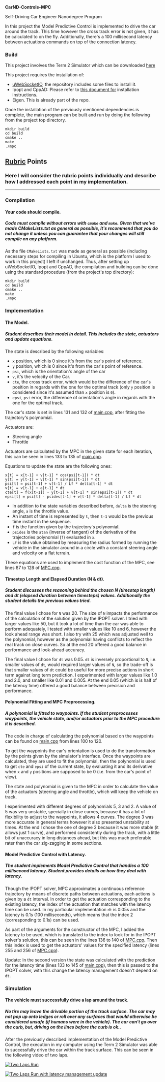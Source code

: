 **CarND-Controls-MPC**


Self-Driving Car Engineer Nanodegree Program

In this project the Model Predictive Control is implemented to drive the car around the track. This time however the cross track error is not given, it has be calculated to on the fly. Additionally, there's a 100 millisecond latency between actuations commands on top of the connection latency.



### Build

This project involves the Term 2 Simulator which can be downloaded [here](https://github.com/udacity/self-driving-car-sim/releases)

This project requires the installation of:
* [uWebSocketIO](https://github.com/uWebSockets/uWebSockets), the repository includes some files to install it.
* Ipopt and CppAD: Please refer to [this document for](https://github.com/udacity/CarND-MPC-Project/blob/master/install_Ipopt_CppAD.md) installation instructions.
* Eigen. This is already part of the repo.

Once the installation of the previously mentioned dependencies is complete, the main program can be built and run by doing the following from the project top directory.

```
mkdir build
cd build
cmake ..
make
./mpc
```


## [Rubric](https://review.udacity.com/#!/rubrics/896/view) Points
### Here I will consider the rubric points individually and describe how I addressed each point in my implementation.  

---
### Compilation

#### Your code should compile.
##### Code must compile without errors with ```cmake``` and ```make```. Given that we've made CMakeLists.txt as general as possible, it's recommend that you do not change it unless you can guarantee that your changes will still compile on any platform.

As the file ```CMakeLists.txt``` was made as general as possible (including necessary steps for compiling in Ubuntu, which is the platform I used to work in this project) I left if unchanged. Thus, after setting up uWebSocketIO, Ipopt and CppAD, the compilation and building can be done using the standard procedure (from the project's top directory):

```
mkdir build
cd build
cmake ..
make
./mpc
```


### Implementation

#### The Model.
##### Student describes their model in detail. This includes the state, actuators and update equations.

The state is described by the following variables:
* ```x``` position, which is 0 since it's from the car's point of reference.
* ```y``` position, which is 0 since it's from the car's point of reference.
* ```psi```, which is the orientation's angle of the car
* ```v```, it's the velocity of the Car.
* ```cte```, the cross track error, which would be the difference of the car's position in regards with the one for the optimal track (only ```y``` position is considered since it's assumed than ```x``` position is ```0```).
* ```epsi```, ```psi``` error, the difference of orientation's angle in regards with the one for the optimal track.

The car's state is set in lines 131 and 132 of [main.cpp](./src/main.cpp), after fitting the trajectory's  polynomial.

Actuators are:
* Steering angle
* Throttle

Actuators are calculated by the MPC in the given state for each iteration, this can be seen in lines 133 to 135 of [main.cpp](./src/main.cpp).


Equations to update the state are the following ones:

```
x[t] = x[t-1] + v[t-1] * cos(psi[t-1]) * dt
y[t] = y[t-1] + v[t-1] * sin(psi[t-1]) * dt
psi[t] = psi[t-1] + v[t-1] / Lf * delta[t-1] * dt
v[t] = v[t-1] + a[t-1] * dt
cte[t] = f(x[t-1]) - y[t-1] + v[t-1] * sin(epsi[t-1]) * dt
epsi[t] = psi[t] - psides[t-1] + v[t-1] * delta[t-1] / Lf * dt
```

* In addition to the state variables described before, ```delta``` is the steering angle, ```a``` is the throttle value.
* An instant of time is represented by ```t```, then ```t-1``` would be the previous time instant in the sequence.
* ```f``` is the function given by the trajectory's polynomial.
* ```psides``` is the ```atan``` (inverse of tangent) of the derivative of the trajectories polynomial (```f```) evaluated in ```x```.
* ```Lf``` is the value obtained by measuring the radius formed by running the vehicle in the simulator around in a circle with a constant steering angle and velocity on a flat terrain.

These equations are used to implement the cost function of the MPC, see lines 87 to 128 of [MPC.cpp](./src/MPC.cpp).


#### Timestep Length and Elapsed Duration (N & dt).
##### Student discusses the reasoning behind the chosen N (timestep length) and dt (elapsed duration between timesteps) values. Additionally the student details the previous values tried.

The final value I chose for ```N``` was 20. The size of ```N``` impacts the performance of the calculation of the solution given by the IPOPT solver. I tried with larger values like 50, but it took a lot of time than the car was able to perform adequately, I tested with smaller values like 10 and 6, however the look ahead range was short. I also try with 25 which was adjusted well to the polynomial, however as the polynomial having conflicts to reflect the real track on close curves. So at the end 20 offered a good balance in performance and look-ahead accuracy.

The final value I chose for ```dt``` was 0.05. ```dt``` is inversely proportional to ```N```, i.e. smaller values of ```dt```, would required larger values of ```N```, so the trade-off is that smaller values of ```dt``` could be useful for more precise actions in short term against long term prediction. I experimented with larger values like 1.0 and 2.0, and smaller like 0.01 and 0.005. At the end 0.05 (which is is half of the latency time) offered a good balance between precision and performance.


#### Polynomial Fitting and MPC Preprocessing.
##### A polynomial is fitted to waypoints. If the student preprocesses waypoints, the vehicle state, and/or actuators prior to the MPC procedure it is described.

The code in charge of calculating the polynomial based on the waypoints can be found on [main.cpp](./src/main.cpp) from lines 100 to 120.

To get the waypoints the car's orientation is used to do the transformation by the points given by the simulator's interface. Once the waypoints are calculated, they are used to fit the polynomial, then the polynomial is used to get ```cte``` and ```epsi``` of the current state, by evaluating it and its derivative when ```x``` and ```y``` positions are supposed to be 0 (i.e. from the car's point of view).

The state and polynomial is given to the MPC in order to calculate the value of the actuators (steering angle and throttle), which will keep the vehicle on track.

I experimented with different degrees of polynomials 5, 3 and 2. A value of 5 was very unstable, specially in close curves, because it has a lot of flexibility to adjust to the waypoints, it allows 4 curves. The degree 3 was more accurate in general terms however it also presented unstability at times. At the end I chose the one of degree 2 because it was more stable (it allows just 1 curve), and performed consistently during the track, with a little bit of unaccuracy in long distances ahead, but this was much preferable rater than the car zig-zagging in some sections.


#### Model Predictive Control with Latency.
##### The student implements Model Predictive Control that handles a 100 millisecond latency. Student provides details on how they deal with latency.

Though the IPOPT solver, MPC approximates a continuous reference trajectory by means of discrete paths between actuations, each actions is given by a ```dt``` interval. In order to get the actuation corresponding to the existing latency, the index of the actuation that matches with the latency time can be used. In my particular implementation ```dt``` is 0.05s and the latency is 0.1s (100 milliseconds), which means that the index 2 (corresponding to 0.1s) can be used.

As part of the arguments for the constructor of the MPC, I added the latency to be used, which is translated to the index to look for in the IPOPT solver's solution, this can be seen in the lines 136 to 140 of [MPC.cpp](./src/MPC.cpp). Then this index is used to get the actuators' values for the specified latency (lines 255 and 256 of [MPC.cpp](./src/MPC.cpp)).

Update: In the second version the state was calculated with the prediction for the latency time (lines 133 to 145 of [main.cpp](./src/main.cpp)), then this is passed to the IPOPT solver, with this change the latency management doesn't depend on ```dt```.

### Simulation

#### The vehicle must successfully drive a lap around the track.
##### No tire may leave the drivable portion of the track surface. The car may not pop up onto ledges or roll over any surfaces that would otherwise be considered unsafe (if humans were in the vehicle). The car can't go over the curb, but, driving on the lines before the curb is ok..

After the previously described implementation of the Model Predictive Control, the execution in my computer using the Term 2 Simulator was able to successfully drive the car within the track surface. This can be seen in the following video of two laps.

[![Two Laps Run](http://img.youtube.com/vi/d_5yOt9_-JY/0.jpg)](http://www.youtube.com/watch?v=d_5yOt9_-JY)

[![Two Laps Run with latency management update](http://img.youtube.com/vi/Sx0QxBEwaBw/0.jpg)](http://www.youtube.com/watch?v=Sx0QxBEwaBw)

